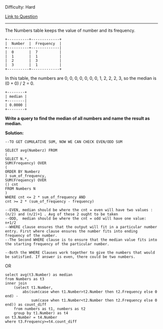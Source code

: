 Difficulty: Hard

[Link to Question](https://leetcode.com/problems/find-median-given-frequency-of-numbers/)

-----------------------------------------------------------------

The Numbers table keeps the value of number and its frequency.
```
+----------+-------------+
|  Number  |  Frequency  |
+----------+-------------|
|  0       |  7          |
|  1       |  1          |
|  2       |  3          |
|  3       |  1          |
+----------+-------------+
```
In this table, the numbers are 0, 0, 0, 0, 0, 0, 0, 1, 2, 2, 2, 3, so the median is (0 + 0) / 2 = 0.
```
+--------+
| median |
+--------|
| 0.0000 |
+--------+
```
**Write a query to find the median of all numbers and name the result as median.**


**Solution:**
```
--TO GET CUMULATIVE SUM, NOW WE CAN CHECK EVEN/ODD SUM

SELECT avg(Numberz) FROM
(
SELECT N.*,
SUM(Frequency) OVER 
(
ORDER BY Numberz
) sum_of_frequency,
SUM(Frequency) OVER
() cnt
FROM Numbers N
)
WHERE cnt <= 2 * sum_of_frequency AND
cnt >= 2 * (sum_of_frequency - frequency) 

--EVEN, median should be where the cnt = even will have two values : (n/2) and (n/2)+1 . Avg of these 2 ought to be taken
--ODD,  median should be where the cnt = odd will have one value: n+1/2
--WHERE clause ensures that the output will fit in a particular number entry. First where clause ensures the number fits into ending frequency of the number.
--The Second WHERE clause is to ensure that the median value fits into the starting frequency of the particular number.

--Both the WHERE Clauses work together to give the numbers that would be satisfied. If answer is even, there could be two numbers. 
```

OR

```
select avg(t3.Number) as median
from Numbers as t3 
inner join 
    (select t1.Number, 
        abs(sum(case when t1.Number>t2.Number then t2.Frequency else 0 end) -
            sum(case when t1.Number<t2.Number then t2.Frequency else 0 end)) as count_diff
    from numbers as t1, numbers as t2
    group by t1.Number) as t4
on t3.Number = t4.Number
where t3.Frequency>=t4.count_diff
```
